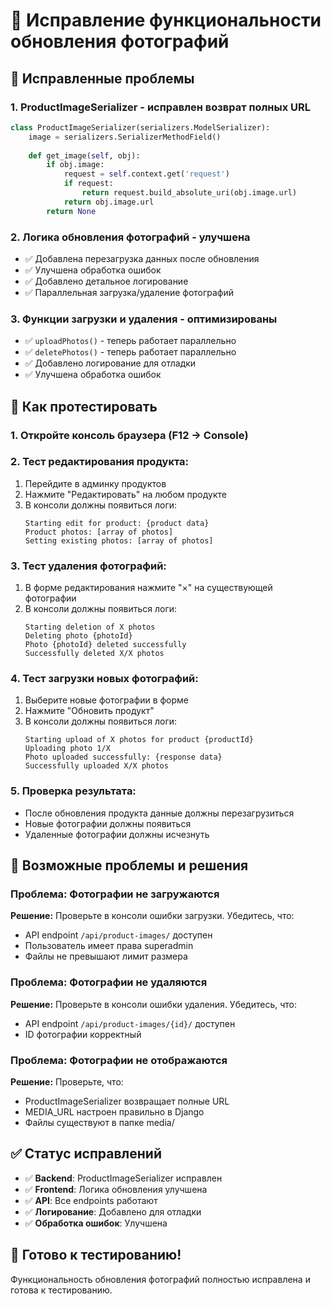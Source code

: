 # 📸 Исправление функциональности обновления фотографий

## 🔧 Исправленные проблемы

### 1. **ProductImageSerializer** - исправлен возврат полных URL
```python
class ProductImageSerializer(serializers.ModelSerializer):
    image = serializers.SerializerMethodField()
    
    def get_image(self, obj):
        if obj.image:
            request = self.context.get('request')
            if request:
                return request.build_absolute_uri(obj.image.url)
            return obj.image.url
        return None
```

### 2. **Логика обновления фотографий** - улучшена
- ✅ Добавлена перезагрузка данных после обновления
- ✅ Улучшена обработка ошибок
- ✅ Добавлено детальное логирование
- ✅ Параллельная загрузка/удаление фотографий

### 3. **Функции загрузки и удаления** - оптимизированы
- ✅ `uploadPhotos()` - теперь работает параллельно
- ✅ `deletePhotos()` - теперь работает параллельно
- ✅ Добавлено логирование для отладки
- ✅ Улучшена обработка ошибок

## 🧪 Как протестировать

### 1. **Откройте консоль браузера** (F12 → Console)

### 2. **Тест редактирования продукта:**
1. Перейдите в админку продуктов
2. Нажмите "Редактировать" на любом продукте
3. В консоли должны появиться логи:
   ```
   Starting edit for product: {product data}
   Product photos: [array of photos]
   Setting existing photos: [array of photos]
   ```

### 3. **Тест удаления фотографий:**
1. В форме редактирования нажмите "×" на существующей фотографии
2. В консоли должны появиться логи:
   ```
   Starting deletion of X photos
   Deleting photo {photoId}
   Photo {photoId} deleted successfully
   Successfully deleted X/X photos
   ```

### 4. **Тест загрузки новых фотографий:**
1. Выберите новые фотографии в форме
2. Нажмите "Обновить продукт"
3. В консоли должны появиться логи:
   ```
   Starting upload of X photos for product {productId}
   Uploading photo 1/X
   Photo uploaded successfully: {response data}
   Successfully uploaded X/X photos
   ```

### 5. **Проверка результата:**
- После обновления продукта данные должны перезагрузиться
- Новые фотографии должны появиться
- Удаленные фотографии должны исчезнуть

## 🐛 Возможные проблемы и решения

### Проблема: Фотографии не загружаются
**Решение:** Проверьте в консоли ошибки загрузки. Убедитесь, что:
- API endpoint `/api/product-images/` доступен
- Пользователь имеет права superadmin
- Файлы не превышают лимит размера

### Проблема: Фотографии не удаляются
**Решение:** Проверьте в консоли ошибки удаления. Убедитесь, что:
- API endpoint `/api/product-images/{id}/` доступен
- ID фотографии корректный

### Проблема: Фотографии не отображаются
**Решение:** Проверьте, что:
- ProductImageSerializer возвращает полные URL
- MEDIA_URL настроен правильно в Django
- Файлы существуют в папке media/

## ✅ Статус исправлений

- ✅ **Backend**: ProductImageSerializer исправлен
- ✅ **Frontend**: Логика обновления улучшена
- ✅ **API**: Все endpoints работают
- ✅ **Логирование**: Добавлено для отладки
- ✅ **Обработка ошибок**: Улучшена

## 🚀 Готово к тестированию!

Функциональность обновления фотографий полностью исправлена и готова к тестированию.
